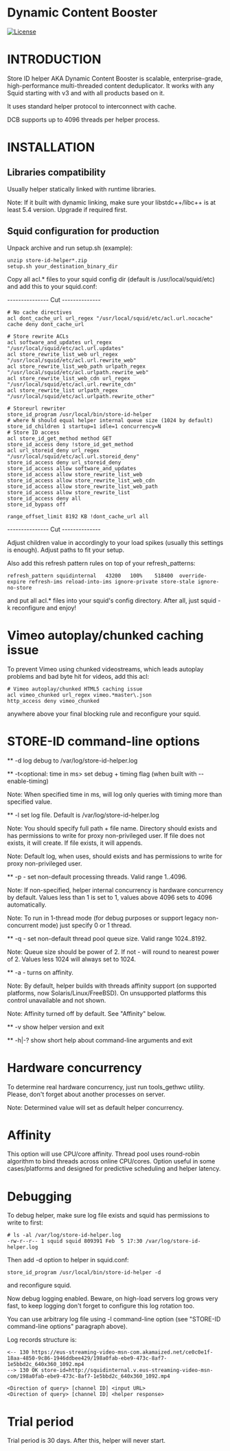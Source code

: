 # Dynamic Content Booster
[![License](https://img.shields.io/badge/License-BSD%203--Clause-blue.svg)](https://opensource.org/licenses/BSD-3-Clause)

INTRODUCTION
============

Store ID helper AKA Dynamic Content Booster is scalable, enterprise-grade, high-performance
multi-threaded content deduplicator. It works with any Squid starting with v3 and with all
products based on it.

It uses standard helper protocol to interconnect with cache.

DCB supports up to 4096 threads per helper process.

INSTALLATION
============

Libraries compatibility
-----------------------

Usually helper statically linked with runtime libraries.

Note: If it built with dynamic linking, make sure your libstdc++/libc++ is at least 5.4 version. Upgrade if required first.

Squid configuration for production
----------------------------------

Unpack archive and run setup.sh (example):

```
unzip store-id-helper*.zip
setup.sh your_destination_binary_dir
```

Copy all acl.* files to your squid config dir (default is /usr/local/squid/etc) and add this to your squid.conf:

--------------- Cut --------------
```
# No cache directives
acl dont_cache_url url_regex "/usr/local/squid/etc/acl.url.nocache"
cache deny dont_cache_url

# Store rewrite ACLs
acl software_and_updates url_regex "/usr/local/squid/etc/acl.url.updates"
acl store_rewrite_list_web url_regex "/usr/local/squid/etc/acl.url.rewrite_web"
acl store_rewrite_list_web_path urlpath_regex "/usr/local/squid/etc/acl.urlpath.rewrite_web"
acl store_rewrite_list_web_cdn url_regex "/usr/local/squid/etc/acl.url.rewrite_cdn"
acl store_rewrite_list urlpath_regex "/usr/local/squid/etc/acl.urlpath.rewrite_other"

# Storeurl rewriter
store_id_program /usr/local/bin/store-id-helper
# where N should equal helper internal queue size (1024 by default)
store_id_children 1 startup=1 idle=1 concurrency=N
# Store ID access
acl store_id_get_method method GET
store_id_access deny !store_id_get_method
acl url_storeid_deny url_regex "/usr/local/squid/etc/acl.url.storeid_deny"
store_id_access deny url_storeid_deny
store_id_access allow software_and_updates
store_id_access allow store_rewrite_list_web
store_id_access allow store_rewrite_list_web_cdn
store_id_access allow store_rewrite_list_web_path
store_id_access allow store_rewrite_list
store_id_access deny all
store_id_bypass off

range_offset_limit 8192 KB !dont_cache_url all
```
--------------- Cut --------------

Adjust children value in accordingly to your load spikes (usually this settings is enough). Adjust paths to fit your setup.

Also add this refresh pattern rules on top of your refresh_patterns:

```
refresh_pattern	squidinternal	43200	100%	518400	override-expire refresh-ims reload-into-ims ignore-private store-stale ignore-no-store
```

and put all acl.* files into your squid's config directory. After all, just squid -k reconfigure and enjoy!

Vimeo autoplay/chunked caching issue
====================================

To prevent Vimeo using chunked videostreams, which leads autoplay problems and bad byte hit for videos, add this acl:

```
# Vimeo autoplay/chunked HTML5 caching issue
acl vimeo_chunked url_regex vimeo.*master\.json
http_access deny vimeo_chunked
```

anywhere above your final blocking rule and reconfigure your squid.

STORE-ID command-line options
=============================

** -d log debug to /var/log/store-id-helper.log

** -t<optional: time in ms> set debug + timing flag (when built with --enable-timing)

Note: When specified time in ms, will log only queries with timing more than specified value.

** -l<full log file name>  set log file. Default is /var/log/store-id-helper.log

Note: You should specify full path + file name. Directory should exists and has permissions to write for 
      proxy non-privileged user. If file does not exists, it will create. If file exists, it will appends.

Note: Default log, when uses, should exists and has permissions to write for proxy non-privileged user.

** -p<numeric value> - set non-default processing threads. Valid range 1..4096.

Note: If non-specified, helper internal concurrency is hardware concurrency by default. Values less than 1 is set to 1,
      values above 4096 sets to 4096 automatically.

Note: To run in 1-thread mode (for debug purposes or support legacy non-concurrent mode) just specify 0 or 1 thread.

** -q<numeric value> - set non-default thread pool queue size. Valid range 1024..8192.

Note: Queue size should be power of 2. If not - will round to nearest power of 2. Values less 1024 will always set to 1024.

** -a - turns on affinity.

Note: By default, helper builds with threads affinity support (on supported platforms, now Solaris/Linux/FreeBSD). On unsupported platforms
      this control unavailable and not shown.

Note: Affinity turned off by default. See "Affinity" below.

** -v show helper version and exit

** -h|-? show short help about command-line arguments and exit

Hardware concurrency
====================

To determine real hardware concurrency, just run tools_gethwc utility. Please, don't forget about another processes on server.

Note: Determined value will set as default helper concurrency.

Affinity
========
This option will use CPU/core affinity. Thread pool uses round-robin algorithm to bind threads across online CPU/cores.
Option useful in some cases/platforms and designed for predictive scheduling and helper latency.

Debugging
=========

To debug helper, make sure log file exists and squid has permissions to write to first:

```
# ls -al /var/log/store-id-helper.log
-rw-r--r-- 1 squid squid 809391 Feb  5 17:30 /var/log/store-id-helper.log
```

Then add -d option to helper in squid.conf:

```
store_id_program /usr/local/bin/store-id-helper -d
```

and reconfigure squid.

Now debug logging enabled. Beware, on high-load servers log grows very fast, to keep logging don't forget to
configure this log rotation too.

You can use arbitrary log file using -l command-line option (see "STORE-ID command-line options" paragraph above).

Log records structure is:

```
<-- 130 https://eus-streaming-video-msn-com.akamaized.net/ce0c0e1f-18aa-4850-9c86-1946ddbee429/198a0fab-ebe9-473c-8af7-1e5bbd2c_640x360_1092.mp4
--> 130 OK store-id=http://squidinternal.v.eus-streaming-video-msn-com/198a0fab-ebe9-473c-8af7-1e5bbd2c_640x360_1092.mp4

<Direction of query> [channel ID] <input URL>
<Direction of query> [channel ID] <helper response>
```

Trial period
============

Trial period is 30 days. After this, helper will never start.
